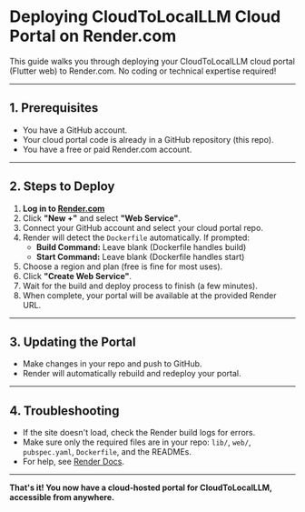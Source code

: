 # Deploying CloudToLocalLLM Cloud Portal on Render.com

This guide walks you through deploying your CloudToLocalLLM cloud portal (Flutter web) to Render.com. No coding or technical expertise required!

---

## 1. Prerequisites
- You have a GitHub account.
- Your cloud portal code is already in a GitHub repository (this repo).
- You have a free or paid Render.com account.

---

## 2. Steps to Deploy

1. **Log in to [Render.com](https://render.com/)**
2. Click **"New +"** and select **"Web Service"**.
3. Connect your GitHub account and select your cloud portal repo.
4. Render will detect the `Dockerfile` automatically. If prompted:
   - **Build Command:** Leave blank (Dockerfile handles build)
   - **Start Command:** Leave blank (Dockerfile handles start)
5. Choose a region and plan (free is fine for most uses).
6. Click **"Create Web Service"**.
7. Wait for the build and deploy process to finish (a few minutes).
8. When complete, your portal will be available at the provided Render URL.

---

## 3. Updating the Portal
- Make changes in your repo and push to GitHub.
- Render will automatically rebuild and redeploy your portal.

---

## 4. Troubleshooting
- If the site doesn't load, check the Render build logs for errors.
- Make sure only the required files are in your repo: `lib/`, `web/`, `pubspec.yaml`, `Dockerfile`, and the READMEs.
- For help, see [Render Docs](https://render.com/docs/deploy-docker).

---

**That's it! You now have a cloud-hosted portal for CloudToLocalLLM, accessible from anywhere.**
